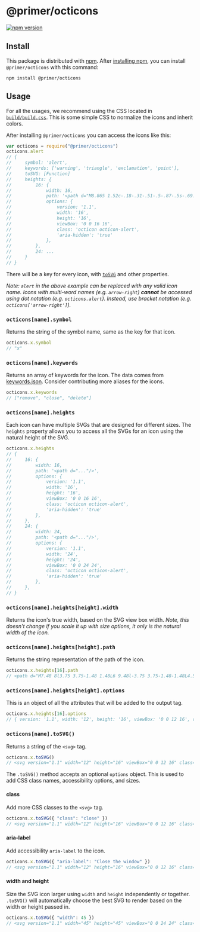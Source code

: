 # @primer/octicons


[![npm version](https://img.shields.io/npm/v/@primer/octicons.svg)](https://www.npmjs.org/package/@primer/octicons)

## Install

This package is distributed with [npm][npm]. After [installing npm][install-npm], you can install `@primer/octicons` with this command:

```shell
npm install @primer/octicons
```

## Usage

For all the usages, we recommend using the CSS located in [`build/build.css`](https://unpkg.com/@primer/octicons/build/build.css). This is some simple CSS to normalize the icons and inherit colors.

After installing `@primer/octicons` you can access the icons like this:

```js
var octicons = require("@primer/octicons")
octicons.alert
// {
//     symbol: 'alert',
//     keywords: ['warning', 'triangle', 'exclamation', 'point'],
//     toSVG: [Function]
//     heights: {
//         16: {
//             width: 16,
//             path: '<path d="M8.865 1.52c-.18-.31-.51-.5-.87-.5s-.69.19-.87.5L.275 13.5c-.18.31-.18.69 0 1 .19.31.52.5.87.5h13.7c.36 0 .69-.19.86-.5.17-.31.18-.69.01-1L8.865 1.52zM8.995 13h-2v-2h2v2zm0-3h-2V6h2v4z"/>',
//             options: {
//                 version: '1.1',
//                 width: '16',
//                 height: '16',
//                 viewBox: '0 0 16 16',
//                 class: 'octicon octicon-alert',
//                 'aria-hidden': 'true'
//             },
//         },
//         24: ...
//     }
// }
```

There will be a key for every icon, with [`toSVG`](#octiconsnametosvg) and other properties.

_Note: `alert` in the above example can be replaced with any valid icon name. Icons with multi-word names (e.g. `arrow-right`) **cannot** be accessed using dot notation (e.g. `octicons.alert`). Instead, use bracket notation (e.g. `octicons['arrow-right']`)._

### `octicons[name].symbol`

Returns the string of the symbol name, same as the key for that icon.

```js
octicons.x.symbol
// "x"
```

### `octicons[name].keywords`

Returns an array of keywords for the icon. The data comes from [keywords.json](https://github.com/primer/octicons/blob/main/keywords.json). Consider contributing more aliases for the icons.

```js
octicons.x.keywords
// ["remove", "close", "delete"]
```

### `octicons[name].heights`

Each icon can have multiple SVGs that are designed for different sizes. The `heights` property allows you to access all the SVGs for an icon using the natural height of the SVG.


```js
octicons.x.heights
// {
//     16: {
//         width: 16,
//         path: '<path d="..."/>',
//         options: {
//             version: '1.1',
//             width: '16',
//             height: '16',
//             viewBox: '0 0 16 16',
//             class: 'octicon octicon-alert',
//             'aria-hidden': 'true'
//         },
//     },
//     24: {
//         width: 24,
//         path: '<path d="..."/>',
//         options: {
//             version: '1.1',
//             width: '24',
//             height: '24',
//             viewBox: '0 0 24 24',
//             class: 'octicon octicon-alert',
//             'aria-hidden': 'true'
//         },
//     },
// }
```


### `octicons[name].heights[height].width`

Returns the icon's true width, based on the SVG view box width. _Note, this doesn't change if you scale it up with size options, it only is the natural width of the icon._

### `octicons[name].heights[height].path`

Returns the string representation of the path of the icon.

```js
octicons.x.heights[16].path
// <path d="M7.48 8l3.75 3.75-1.48 1.48L6 9.48l-3.75 3.75-1.48-1.48L4.52 8 .77 4.25l1.48-1.48L6 6.52l3.75-3.75 1.48 1.48z"></path>
```

### `octicons[name].heights[height].options`

This is an object of all the attributes that will be added to the output tag.

```js
octicons.x.heights[16].options
// { version: '1.1', width: '12', height: '16', viewBox: '0 0 12 16', class: 'octicon octicon-x', 'aria-hidden': 'true' }
```

### `octicons[name].toSVG()`

Returns a string of the `<svg>` tag.

```js
octicons.x.toSVG()
// <svg version="1.1" width="12" height="16" viewBox="0 0 12 16" class="octicon octicon-x" aria-hidden="true"><path d="M7.48 8l3.75 3.75-1.48 1.48L6 9.48l-3.75 3.75-1.48-1.48L4.52 8 .77 4.25l1.48-1.48L6 6.52l3.75-3.75 1.48 1.48z"/></svg>
```

The `.toSVG()` method accepts an optional `options` object. This is used to add CSS class names, accessibility options, and sizes.

#### class

Add more CSS classes to the `<svg>` tag.

```js
octicons.x.toSVG({ "class": "close" })
// <svg version="1.1" width="12" height="16" viewBox="0 0 12 16" class="octicon octicon-x close" aria-hidden="true"><path d="M7.48 8l3.75 3.75-1.48 1.48L6 9.48l-3.75 3.75-1.48-1.48L4.52 8 .77 4.25l1.48-1.48L6 6.52l3.75-3.75 1.48 1.48z"/></svg>
```

#### aria-label

Add accessibility `aria-label` to the icon.

```js
octicons.x.toSVG({ "aria-label": "Close the window" })
// <svg version="1.1" width="12" height="16" viewBox="0 0 12 16" class="octicon octicon-x" aria-label="Close the window" role="img"><path d="M7.48 8l3.75 3.75-1.48 1.48L6 9.48l-3.75 3.75-1.48-1.48L4.52 8 .77 4.25l1.48-1.48L6 6.52l3.75-3.75 1.48 1.48z"/></svg>
```

#### width and height

Size the SVG icon larger using `width` and `height` independently or together. `.toSVG()` will automatically choose the best SVG to render based on the width or height passed in.

```js
octicons.x.toSVG({ "width": 45 })
// <svg version="1.1" width="45" height="45" viewBox="0 0 24 24" class="octicon octicon-x" aria-hidden="true"><path d="M7.48 8l3.75 3.75-1.48 1.48L6 9.48l-3.75 3.75-1.48-1.48L4.52 8 .77 4.25l1.48-1.48L6 6.52l3.75-3.75 1.48 1.48z"/></svg>
```

[primer]: https://github.com/primer/primer
[docs]: http://primercss.io/
[npm]: https://www.npmjs.com/
[install-npm]: https://docs.npmjs.com/getting-started/installing-node
[sass]: http://sass-lang.com/
